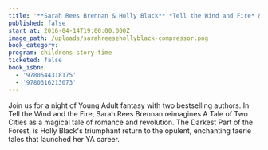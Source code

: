 ```yaml
---
title: '**Sarah Rees Brennan & Holly Black** *Tell the Wind and Fire* & *The Darkest Part of the Forest*'
published: false
start_at: 2016-04-14T19:00:00.000Z
image_path: /uploads/sarahreesehollyblack-compressor.png
book_category:
program: childrens-story-time
ticketed: false
book_isbn:
  - '9780544318175'
  - '9780316213073'
---
```



Join us for a night of Young Adult fantasy with two bestselling authors. In Tell the Wind and the Fire, Sarah Rees Brennan reimagines A Tale of Two Cities as a magical tale of romance and revolution. The Darkest Part of the Forest, is Holly Black's triumphant return to the opulent, enchanting faerie tales that launched her YA career.